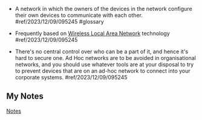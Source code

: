 - A network in which the owners of the devices in the network configure their own devices to communicate with each other.  #ref/2023/12/09/095245 #glossary

- Frequently based on [Wireless Local Area Network](wlan.md) technology #ref/2023/12/09/095245
- There's no central control over who can be a part of it, and hence it's hard to secure one. Ad Hoc networks are to be avoided in organisational networks, and you should use whatever tools are at your disposal to try to prevent devices that are on an ad-hoc network to connect into your corporate systems. #ref/2023/12/09/095245
## My Notes
[Notes](mynotes/ad-hoc-network-notes.md)
